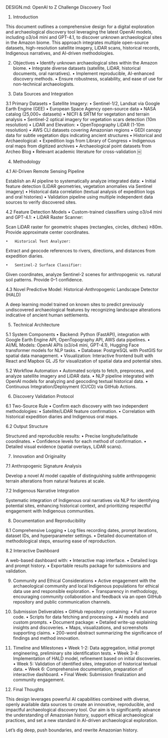 DESIGN.md: OpenAI to Z Challenge Discovery Tool

1. Introduction

This document outlines a comprehensive design for a digital exploration and archaeological discovery tool leveraging the latest OpenAI models, including o3/o4 mini and GPT-4.1, to discover unknown archaeological sites in the Amazon biome. This approach integrates multiple open-source datasets, high-resolution satellite imagery, LiDAR scans, historical records, Indigenous narratives, and AI-driven methodologies.

2. Objectives
	•	Identify unknown archaeological sites within the Amazon biome.
	•	Integrate diverse datasets (satellite, LiDAR, historical documents, oral narratives).
	•	Implement reproducible, AI-enhanced discovery methods.
	•	Ensure robustness, scalability, and ease of use for non-technical archaeologists.

3. Data Sources and Integration

3.1 Primary Datasets
	•	Satellite Imagery:
	•	Sentinel-1/2, Landsat via Google Earth Engine (GEE)
	•	European Space Agency open-source data
	•	NASA catalog (25,000+ datasets)
	•	NICFI & SRTM for vegetation and terrain analysis
	•	Sentinel-2 optical imagery for vegetation scars detection (10m resolution)
	•	LiDAR and Elevation:
	•	OpenTopography LiDAR (1-10m resolution)
	•	AWS CLI datasets covering Amazonian regions
	•	GEDI canopy data for subtle vegetation dips indicating ancient structures
	•	Historical and Archaeological:
	•	Expedition logs from Library of Congress
	•	Indigenous oral maps from digitized archives
	•	Archaeological point datasets from Archeo Blog
	•	Relevant academic literature for cross-validation ￼

4. Methodology

4.1 AI-Driven Remote Sensing Pipeline

Establish an AI pipeline to systematically analyze integrated data:
	•	Initial feature detection (LiDAR geometries, vegetation anomalies via Sentinel imagery)
	•	Historical data correlation (textual analysis of expedition logs and oral histories)
	•	Validation pipeline using multiple independent data sources to verify discovered sites.

4.2 Feature Detection Models
	•	Custom-trained classifiers using o3/o4 mini and GPT-4.1:
	•	LiDAR Raster Scanner:

Scan LiDAR raster for geometric shapes (rectangles, circles, ditches) ≥80m. Provide approximate center coordinates.


	•	Historical Text Analyzer:

Extract and geocode references to rivers, directions, and distances from expedition diaries.


	•	Sentinel-2 Surface Classifier:

Given coordinates, analyze Sentinel-2 scenes for anthropogenic vs. natural soil patterns. Provide 0–1 confidence.



4.3 Novel Predictive Model: Historical-Anthropogenic Landscape Detector (HALD)

A deep learning model trained on known sites to predict previously undiscovered archaeological features by recognizing landscape alterations indicative of ancient human settlements.

5. Technical Architecture

5.1 System Components
	•	Backend: Python (FastAPI), integration with Google Earth Engine API, OpenTopography API, AWS data pipelines.
	•	AI/ML Models: OpenAI APIs (o3/o4 mini, GPT-4.1), Hugging Face transformer models for NLP tasks.
	•	Database: PostgreSQL with PostGIS for spatial data management.
	•	Visualization: Interactive frontend built with React and Mapbox GL JS for visualization of spatial data and potential sites.

5.2 Workflow Automation
	•	Automated scripts to fetch, preprocess, and analyze satellite imagery and LiDAR data.
	•	NLP pipeline integrated with OpenAI models for analyzing and geocoding textual historical data.
	•	Continuous Integration/Deployment (CI/CD) via GitHub Actions.

6. Discovery Validation Protocol

6.1 Two-Source Rule
	•	Confirm each discovery with two independent methodologies:
	•	Satellite/LiDAR feature confirmation.
	•	Correlation with historical expedition diaries and Indigenous oral maps.

6.2 Output Structure

Structured and reproducible results:
	•	Precise longitude/latitude coordinates.
	•	Confidence levels for each method of confirmation.
	•	Detailed visual evidence (spatial overlays, LiDAR scans).

7. Innovation and Originality

7.1 Anthropogenic Signature Analysis

Develop a novel AI model capable of distinguishing subtle anthropogenic terrain alterations from natural features at scale.

7.2 Indigenous Narrative Integration

Systematic integration of Indigenous oral narratives via NLP for identifying potential sites, enhancing historical context, and prioritizing respectful engagement with Indigenous communities.

8. Documentation and Reproducibility

8.1 Comprehensive Logging
	•	Log files recording dates, prompt iterations, dataset IDs, and hyperparameter settings.
	•	Detailed documentation of methodological steps, ensuring ease of reproduction.

8.2 Interactive Dashboard

A web-based dashboard with:
	•	Interactive map interface.
	•	Detailed logs and prompt history.
	•	Exportable results package for submissions and validation.

9. Community and Ethical Considerations
	•	Active engagement with the archaeological community and local Indigenous populations for ethical data use and responsible exploration.
	•	Transparency in methodology, encouraging community collaboration and feedback via an open GitHub repository and public communication channels.

10. Submission Deliverables
	•	GitHub repository containing:
	•	Full source code.
	•	Scripts for data fetching and processing.
	•	AI models and custom prompts.
	•	Document package:
	•	Detailed write-up explaining insights and discoveries.
	•	Maps, visualizations, and screenshots supporting claims.
	•	200-word abstract summarizing the significance of findings and method innovation.

11. Timeline and Milestones
	•	Week 1-2: Data aggregation, initial prompt engineering, preliminary site identification tests.
	•	Week 3-4: Implementation of HALD model, refinement based on initial discoveries.
	•	Week 5: Validation of identified sites, integration of historical textual data.
	•	Week 6: Comprehensive documentation, preparation of interactive dashboard.
	•	Final Week: Submission finalization and community engagement.

12. Final Thoughts

This design leverages powerful AI capabilities combined with diverse, openly available data sources to create an innovative, reproducible, and impactful archaeological discovery tool. Our aim is to significantly advance the understanding of Amazonian history, support ethical archaeological practices, and set a new standard in AI-driven archaeological exploration.

Let’s dig deep, push boundaries, and rewrite Amazonian history.
